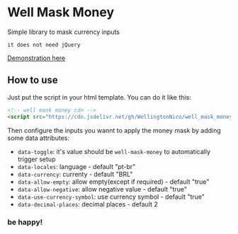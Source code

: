 # Well Mask Money

Simple library to mask currency inputs

`it does not need jQuery`

[Demonstration here](https://wellingtonnico.github.io/well_mask_money/)


## How to use

Just put the script in your html template. You can do it like this:

```html
<!-- well mask money cdn -->
<script src="https://cdn.jsdelivr.net/gh/WellingtonNico/well_mask_money/well_mask_money.js"></script>
```

Then configure the inputs you wannt to apply the money mask by adding some data attributes:

* `data-toggle`: it's value should be `well-mask-money` to automatically trigger setup
* `data-locales`: language - default "pt-br"
* `data-currency`: currenty - default "BRL"
* `data-allow-empty`: allow empty(except if required) - default "true"
* `data-allow-negative`: allow negative value - default "true"
* `data-use-currency-symbol`: use currency symbol - default "true"
* `data-decimal-places`: decimal places - default 2


### be happy!